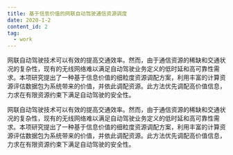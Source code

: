 ```yaml
---
title: 基于信息价值的网联自动驾驶通信资源调度
date: 2020-1-2
content_id: 2
tag:
  - work
---
```


网联自动驾驶技术可以有效的提高交通效率。然而，由于通信资源的稀缺和交通状况的复杂性，现有的无线网络难以满足自动驾驶业务定义的低时延和高可靠性需求。本项研究提出了一种基于信息价值的细粒度资源调配方案，利用丰富的计算资源评估数据包为系统带来的价值，并依此调配资源。此方法优先调配高价值信息，力求在有限资源约束下满足自动驾驶的安全性。

<!--more-->

网联自动驾驶技术可以有效的提高交通效率。然而，由于通信资源的稀缺和交通状况的复杂性，现有的无线网络难以满足自动驾驶业务定义的低时延和高可靠性需求。本项研究提出了一种基于信息价值的细粒度资源调配方案，利用丰富的计算资源评估数据包为系统带来的价值，并依此调配资源。此方法优先调配高价值信息，力求在有限资源约束下满足自动驾驶的安全性。